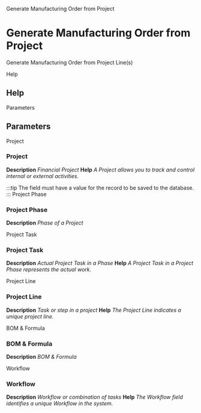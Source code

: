 
Generate Manufacturing Order from Project
# Generate Manufacturing Order from Project


Generate Manufacturing Order from Project Line(s)

Help
## Help




Parameters
## Parameters


Project
### Project

**Description**
 *Financial Project*
**Help**
 *A Project allows you to track and control internal or external activities.*

:::tip
The field must have a value for the record to be saved to the database.
:::
Project Phase
### Project Phase

**Description**
 *Phase of a Project*

Project Task
### Project Task

**Description**
 *Actual Project Task in a Phase*
**Help**
 *A Project Task in a Project Phase represents the actual work.*

Project Line
### Project Line

**Description**
 *Task or step in a project*
**Help**
 *The Project Line indicates a unique project line.*

BOM & Formula
### BOM & Formula

**Description**
 *BOM & Formula*

Workflow
### Workflow

**Description**
 *Workflow or combination of tasks*
**Help**
 *The Workflow field identifies a unique Workflow in the system.*
